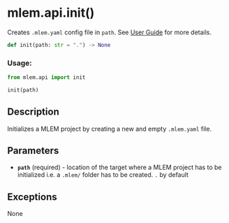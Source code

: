 # mlem.api.init()

Creates `.mlem.yaml` config file in `path`. See
[User Guide](/doc/user-guide/configuration) for more details.

```py
def init(path: str = ".") -> None
```

### Usage:

```py
from mlem.api import init

init(path)
```

## Description

Initializes a MLEM project by creating a new and empty `.mlem.yaml` file.

## Parameters

- **`path`** (required) - location of the target where a MLEM project has to be
  initialized i.e. a `.mlem/` folder has to be created. `.` by default

## Exceptions

None
